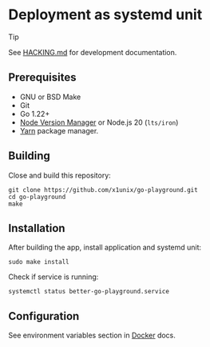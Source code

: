 # Deployment as systemd unit

> [!TIP]
> See [HACKING.md](../../../HACKING.md) for development documentation.

## Prerequisites

* GNU or BSD Make
* Git
* Go 1.22+
* [Node Version Manager](https://github.com/nvm-sh/nvm) or Node.js 20 (`lts/iron`)
* [Yarn](https://yarnpkg.com/) package manager.

## Building

Close and build this repository:

```shell
git clone https://github.com/x1unix/go-playground.git
cd go-playground
make
```

## Installation

After building the app, install application and systemd unit:

```shell
sudo make install
```

Check if service is running:

```shell
systemctl status better-go-playground.service
```

## Configuration

See environment variables section in [Docker](../docker/README.md) docs.
